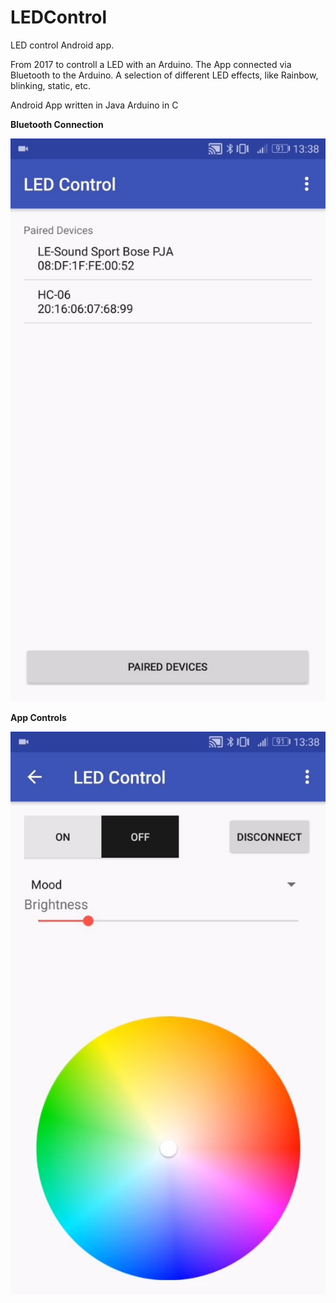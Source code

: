 # LEDControl
LED control Android app.

From 2017 to controll a LED with an Arduino.
The App connected via Bluetooth to the Arduino.
A selection of different LED effects, like Rainbow, blinking, static, etc.

Android App written in Java
Arduino in C

**Bluetooth Connection**

![alt text](https://github.com/Pascalaget/LEDControl/blob/master/LEDControll/RM_Images/App_Bluetooth.jpg)

**App Controls**

![alt text](https://github.com/Pascalaget/LEDControl/blob/master/LEDControll/RM_Images/App_colorwheel.jpg)
